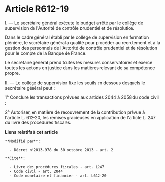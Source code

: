 # Article R612-19

I. ― Le secrétaire général exécute le budget arrêté par le collège de supervision de l'Autorité de contrôle prudentiel et de
résolution. 

Dans le cadre général établi par le collège de supervision en formation plénière, le secrétaire général a qualité pour
procéder au recrutement et à la gestion des personnels de l'Autorité de contrôle prudentiel et de résolution pour le compte
de la Banque de France. 

Le secrétaire général prend toutes les mesures conservatoires et exerce toutes les actions en justice dans les matières
relevant de sa compétence propre. 

II. ― Le collège de supervision fixe les seuils en dessous desquels le secrétaire général peut : 

1° Conclure les transactions prévues aux articles 2044 à 2058 du code civil ; 

2° Autoriser, en matière de recouvrement de la contribution prévue à l'article L. 612-20, les remises gracieuses en
application de l'article L. 247 du livre des procédures fiscales.

**Liens relatifs à cet article**

	**Modifié par**:

	  - Décret n°2013-978 du 30 octobre 2013 - art. 2

	**Cite**:

	  - Livre des procédures fiscales - art. L247
	  - Code civil - art. 2044
	  - Code monétaire et financier - art. L612-20
